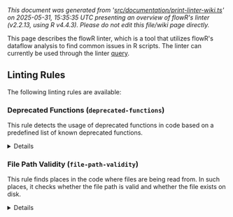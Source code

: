 _This document was generated from '[src/documentation/print-linter-wiki.ts](https://github.com/flowr-analysis/flowr/tree/main//src/documentation/print-linter-wiki.ts)' on 2025-05-31, 15:35:35 UTC presenting an overview of flowR's linter (v2.2.13, using R v4.4.3). Please do not edit this file/wiki page directly._

This page describes the flowR linter, which is a tool that utilizes flowR's dataflow analysis to find common issues in R scripts. The linter can currently be used through the linter [query](https://github.com/flowr-analysis/flowr/wiki/Query%20API).

## Linting Rules

The following linting rules are available:

### Deprecated Functions (`deprecated-functions`)
	
This rule detects the usage of deprecated functions in code based on a predefined list of known deprecated functions.

<details>

#### Configuration

Linting rules can be configured by passing a configuration object to the linter query as shown in the example below. The `deprecated-functions` rule accepts the following configuration options:

- [<code><span title="The list of function names that should be marked as deprecated.">deprecatedFunctions</span></code>](https://github.com/flowr-analysis/flowr/tree/main//src/linter/rules/1-deprecated-functions.ts#L19)\
The list of function names that should be marked as deprecated.

#### Example


```r
first <- data.frame(x = c(1, 2, 3), y = c(1, 2, 3))
second <- data.frame(x = c(1, 3, 2), y = c(1, 3, 2))
dplyr::all_equal(first, second)
```


The linting query can be used to run this rule on the above example:




```json
[ { "type": "linter",   "rules": [ { "name": "deprecated-functions",     "config": {} } ] } ]
```




_Results (prettified and summarized):_

Query: **linter** (1 ms)\
&nbsp;&nbsp;&nbsp;╰ deprecated-functions:\
&nbsp;&nbsp;&nbsp;&nbsp;&nbsp;&nbsp;&nbsp;╰ Metadata: {"totalRelevant":8,"totalNotDeprecated":8,"searchTimeMs":1,"processTimeMs":0}\
_All queries together required ≈1 ms (1ms accuracy, total 51 ms)_

<details> <summary style="color:gray">Show Detailed Results as Json</summary>

The analysis required _51.0 ms_ (including parsing and normalization and the query) within the generation environment.	

In general, the JSON contains the Ids of the nodes in question as they are present in the normalized AST or the dataflow graph of flowR.
Please consult the [Interface](https://github.com/flowr-analysis/flowr/wiki/Interface) wiki page for more information on how to get those.




```json
{
  "linter": {
    "results": {
      "deprecated-functions": {
        "results": [],
        ".meta": {
          "totalRelevant": 8,
          "totalNotDeprecated": 8,
          "searchTimeMs": 1,
          "processTimeMs": 0
        }
      }
    },
    ".meta": {
      "timing": 1
    }
  },
  ".meta": {
    "timing": 1
  }
}
```



</details>





	

</details>

### File Path Validity (`file-path-validity`)
	
This rule finds places in the code where files are being read from. In such places, it checks whether the file path is valid and whether the file exists on disk.

<details>

#### Configuration

Linting rules can be configured by passing a configuration object to the linter query as shown in the example below. The `file-path-validity` rule accepts the following configuration options:

- [<code><span title="The set of functions that should additionally be considered as reading a file path. Entries in this array use the FunctionInfo format from the dependencies query.">additionalReadFunctions</span></code>](https://github.com/flowr-analysis/flowr/tree/main//src/linter/rules/2-file-path-validity.ts#L32)\
The set of functions that should additionally be considered as reading a file path.
Entries in this array use the
<code>FunctionInfo</code>
format from the dependencies query.
- [<code><span title="The set of functions that should additionally be considered as writing to a file path. Entries in this array use the FunctionInfo format from the dependencies query.">additionalWriteFunctions</span></code>](https://github.com/flowr-analysis/flowr/tree/main//src/linter/rules/2-file-path-validity.ts#L37)\
The set of functions that should additionally be considered as writing to a file path.
Entries in this array use the
<code>FunctionInfo</code>
format from the dependencies query.
- [<code><span title="Whether unknown file paths should be included as linting results.">includeUnknown</span></code>](https://github.com/flowr-analysis/flowr/tree/main//src/linter/rules/2-file-path-validity.ts#L41)\
Whether unknown file paths should be included as linting results.

#### Example


```r
my_data <- read.csv("C:/Users/me/Documents/My R Scripts/Reproducible.csv")
```


The linting query can be used to run this rule on the above example:




```json
[ { "type": "linter",   "rules": [ { "name": "file-path-validity",     "config": {} } ] } ]
```




_Results (prettified and summarized):_

Query: **linter** (6 ms)\
&nbsp;&nbsp;&nbsp;╰ file-path-validity:\
&nbsp;&nbsp;&nbsp;&nbsp;&nbsp;&nbsp;&nbsp;╰ definitely:\
&nbsp;&nbsp;&nbsp;&nbsp;&nbsp;&nbsp;&nbsp;&nbsp;&nbsp;&nbsp;&nbsp;╰ Path C:/Users/me/Documents/My R Scripts/Reproducible.csv at 2.12-74\
&nbsp;&nbsp;&nbsp;&nbsp;&nbsp;&nbsp;&nbsp;╰ Metadata: {"totalReads":1,"totalUnknown":0,"totalWritesBeforeAlways":0,"totalValid":0,"searchTimeMs":5,"processTimeMs":1}\
_All queries together required ≈6 ms (1ms accuracy, total 10 ms)_

<details> <summary style="color:gray">Show Detailed Results as Json</summary>

The analysis required _10.3 ms_ (including parsing and normalization and the query) within the generation environment.	

In general, the JSON contains the Ids of the nodes in question as they are present in the normalized AST or the dataflow graph of flowR.
Please consult the [Interface](https://github.com/flowr-analysis/flowr/wiki/Interface) wiki page for more information on how to get those.




```json
{
  "linter": {
    "results": {
      "file-path-validity": {
        "results": [
          {
            "range": [
              2,
              12,
              2,
              74
            ],
            "filePath": "C:/Users/me/Documents/My R Scripts/Reproducible.csv",
            "certainty": "definitely"
          }
        ],
        ".meta": {
          "totalReads": 1,
          "totalUnknown": 0,
          "totalWritesBeforeAlways": 0,
          "totalValid": 0,
          "searchTimeMs": 5,
          "processTimeMs": 1
        }
      }
    },
    ".meta": {
      "timing": 6
    }
  },
  ".meta": {
    "timing": 6
  }
}
```



</details>





	

</details>
